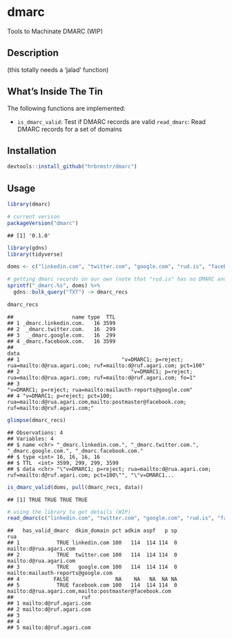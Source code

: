 
# dmarc

Tools to Machinate DMARC (WIP)

## Description

(this totally needs a ‘jalad’ function)

## What’s Inside The Tin

The following functions are implemented:

  - `is_dmarc_valid`: Test if DMARC records are valid `read_dmarc`: Read
    DMARC records for a set of domains

## Installation

``` r
devtools::install_github("hrbrmstr/dmarc")
```

## Usage

``` r
library(dmarc)

# current verison
packageVersion("dmarc")
```

    ## [1] '0.1.0'

``` r
library(gdns)
library(tidyverse)

doms <- c("linkedin.com", "twitter.com", "google.com", "rud.is", "facebook.com")

# getting dmarc records on our own (note that "rud.is" has no DMARC and is not in the results of the `bulk_query()` call)
sprintf("_dmarc.%s", doms) %>% 
  gdns::bulk_query("TXT") -> dmarc_recs

dmarc_recs
```

    ##                   name type  TTL
    ## 1 _dmarc.linkedin.com.   16 3599
    ## 2  _dmarc.twitter.com.   16  299
    ## 3   _dmarc.google.com.   16  299
    ## 4 _dmarc.facebook.com.   16 3599
    ##                                                                                                                    data
    ## 1                                 "v=DMARC1; p=reject; rua=mailto:d@rua.agari.com; ruf=mailto:d@ruf.agari.com; pct=100"
    ## 2                                    "v=DMARC1; p=reject; rua=mailto:d@rua.agari.com; ruf=mailto:d@ruf.agari.com; fo=1"
    ## 3                                                          "v=DMARC1; p=reject; rua=mailto:mailauth-reports@google.com"
    ## 4 "v=DMARC1; p=reject; pct=100; rua=mailto:d@rua.agari.com,mailto:postmaster@facebook.com; ruf=mailto:d@ruf.agari.com;"

``` r
glimpse(dmarc_recs)
```

    ## Observations: 4
    ## Variables: 4
    ## $ name <chr> "_dmarc.linkedin.com.", "_dmarc.twitter.com.", "_dmarc.google.com.", "_dmarc.facebook.com."
    ## $ type <int> 16, 16, 16, 16
    ## $ TTL  <int> 3599, 299, 299, 3599
    ## $ data <chr> "\"v=DMARC1; p=reject; rua=mailto:d@rua.agari.com; ruf=mailto:d@ruf.agari.com; pct=100\"", "\"v=DMARC1...

``` r
is_dmarc_valid(doms, pull(dmarc_recs, data))
```

    ## [1] TRUE TRUE TRUE TRUE

``` r
# using the library to get details (WIP)
read_dmarc(c("linkedin.com", "twitter.com", "google.com", "rud.is", "facebook.com"))
```

    ##   has_valid_dmarc  dkim_domain pct adkim aspf   p sp                                                   rua
    ## 1            TRUE linkedin.com 100   114  114 114  0                                mailto:d@rua.agari.com
    ## 2            TRUE  twitter.com 100   114  114 114  0                                mailto:d@rua.agari.com
    ## 3            TRUE   google.com 100   114  114 114  0                    mailto:mailauth-reports@google.com
    ## 4           FALSE               NA    NA   NA  NA NA                                                      
    ## 5            TRUE facebook.com 100   114  114 114  0 mailto:d@rua.agari.com,mailto:postmaster@facebook.com
    ##                      ruf
    ## 1 mailto:d@ruf.agari.com
    ## 2 mailto:d@ruf.agari.com
    ## 3                       
    ## 4                       
    ## 5 mailto:d@ruf.agari.com
